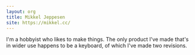 ```yaml
---
layout: org
title: Mikkel Jeppesen 
site: https://mikkel.cc/
---
```

I'm a hobbyist who likes to make things. 
The only product I've made that's in wider use happens to be a keyboard, of which I've made two revisions.
